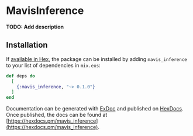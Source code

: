 # MavisInference

**TODO: Add description**

## Installation

If [available in Hex](https://hex.pm/docs/publish), the package can be installed
by adding `mavis_inference` to your list of dependencies in `mix.exs`:

```elixir
def deps do
  [
    {:mavis_inference, "~> 0.1.0"}
  ]
end
```

Documentation can be generated with [ExDoc](https://github.com/elixir-lang/ex_doc)
and published on [HexDocs](https://hexdocs.pm). Once published, the docs can
be found at [https://hexdocs.pm/mavis_inference](https://hexdocs.pm/mavis_inference).

